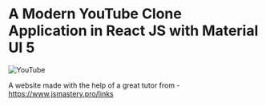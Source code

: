 # A Modern YouTube Clone Application in React JS with Material UI 5

![YouTube](https://i.ibb.co/Vq54SL0/Web-capture-4-12-2023-202547-localhost.jpg)

A website made with the help of a great tutor from - https://www.jsmastery.pro/links
